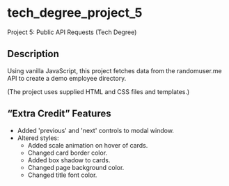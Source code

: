 # tech_degree_project_5

Project 5: Public API Requests (Tech Degree)

## Description

Using vanilla JavaScript, this project fetches data from the randomuser.me API to create a demo employee directory.

(The project uses supplied HTML and CSS files and templates.)

## “Extra Credit” Features

- Added 'previous' and 'next' controls to modal window.
- Altered styles:
  - Added scale animation on hover of cards.
  - Changed card border color.
  - Added box shadow to cards.
  - Changed page background color.
  - Changed title font color.
